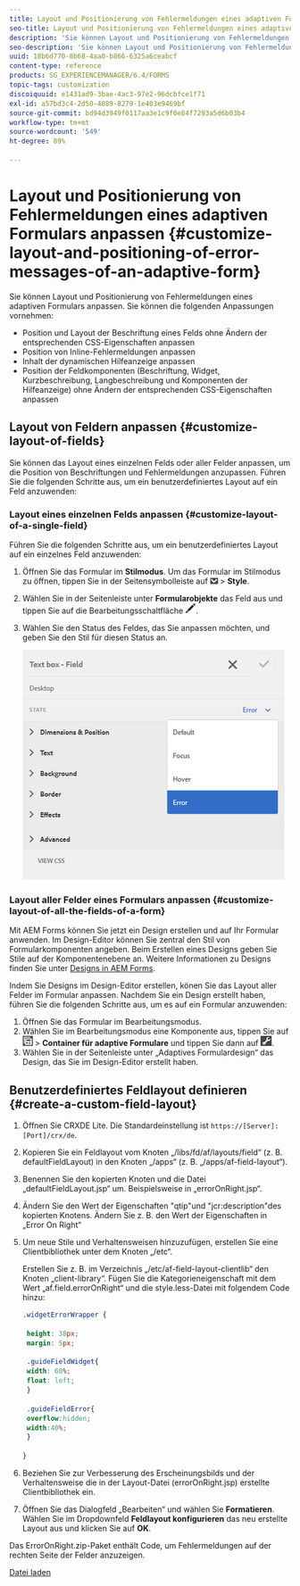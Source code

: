 ```yaml
---
title: Layout und Positionierung von Fehlermeldungen eines adaptiven Formulars anpassen
seo-title: Layout und Positionierung von Fehlermeldungen eines adaptiven Formulars anpassen
description: 'Sie können Layout und Positionierung von Fehlermeldungen eines adaptiven Formulars anpassen. '
seo-description: 'Sie können Layout und Positionierung von Fehlermeldungen eines adaptiven Formulars anpassen. '
uuid: 18b6d770-8b68-4aa0-b866-6325a6ceabcf
content-type: reference
products: SG_EXPERIENCEMANAGER/6.4/FORMS
topic-tags: customization
discoiquuid: e1431ad9-3bae-4ac3-97e2-96dcbfce1f71
exl-id: a57bd3c4-2d50-4089-8279-1e403e9469bf
source-git-commit: bd94d3949f0117aa3e1c9f0e84f7293a5d6b03b4
workflow-type: tm+mt
source-wordcount: '549'
ht-degree: 89%

---
```


# Layout und Positionierung von Fehlermeldungen eines adaptiven Formulars anpassen {#customize-layout-and-positioning-of-error-messages-of-an-adaptive-form}

Sie können Layout und Positionierung von Fehlermeldungen eines adaptiven Formulars anpassen. Sie können die folgenden Anpassungen vornehmen:

* Position und Layout der Beschriftung eines Felds ohne Ändern der entsprechenden CSS-Eigenschaften anpassen
* Position von Inline-Fehlermeldungen anpassen
* Inhalt der dynamischen Hilfeanzeige anpassen
* Position der Feldkomponenten (Beschriftung, Widget, Kurzbeschreibung, Langbeschreibung und Komponenten der Hilfeanzeige) ohne Ändern der entsprechenden CSS-Eigenschaften anpassen

## Layout von Feldern anpassen  {#customize-layout-of-fields}

Sie können das Layout eines einzelnen Felds oder aller Felder anpassen, um die Position von Beschriftungen und Fehlermeldungen anzupassen. Führen Sie die folgenden Schritte aus, um ein benutzerdefiniertes Layout auf ein Feld anzuwenden:

### Layout eines einzelnen Felds anpassen  {#customize-layout-of-a-single-field}

Führen Sie die folgenden Schritte aus, um ein benutzerdefiniertes Layout auf ein einzelnes Feld anzuwenden:

1. Öffnen Sie das Formular im **Stilmodus**. Um das Formular im Stilmodus zu öffnen, tippen Sie in der Seitensymbolleiste auf ![canvas-drop-down](assets/canvas-drop-down.png) > **Style**.
1. Wählen Sie in der Seitenleiste unter **Formularobjekte** das Feld aus und tippen Sie auf die Bearbeitungsschaltfläche ![edit-button](assets/edit-button.png).
1. Wählen Sie den Status des Feldes, das Sie anpassen möchten, und geben Sie den Stil für diesen Status an.

   ![Festlegen des Inline-Stils für ein Feld](assets/edit-error-state.png)

### Layout aller Felder eines Formulars anpassen {#customize-layout-of-all-the-fields-of-a-form}

Mit AEM Forms können Sie jetzt ein Design erstellen und auf Ihr Formular anwenden. Im Design-Editor können Sie zentral den Stil von Formularkomponenten angeben. Beim Erstellen eines Designs geben Sie Stile auf der Komponentenebene an. Weitere Informationen zu Designs finden Sie unter [Designs in AEM Forms](/help/forms/using/themes.md).

Indem Sie Designs im Design-Editor erstellen, könen Sie das Layout aller Felder im Formular anpassen. Nachdem Sie ein Design erstellt haben, führen Sie die folgenden Schritte aus, um es auf ein Formular anzuwenden:

1. Öffnen Sie das Formular im Bearbeitungsmodus.
1. Wählen Sie im Bearbeitungsmodus eine Komponente aus, tippen Sie auf ![Feldebene](assets/field-level.png) > **Container für adaptive Formulare** und tippen Sie dann auf ![cmppr](assets/cmppr.png).
1. Wählen Sie in der Seitenleiste unter „Adaptives Formulardesign“ das Design, das Sie im Design-Editor erstellt haben.

## Benutzerdefiniertes Feldlayout definieren  {#create-a-custom-field-layout}

1. Öffnen Sie CRXDE Lite. Die Standardeinstellung ist `https://[Server]:[Port]/crx/de`.
1. Kopieren Sie ein Feldlayout vom Knoten „/libs/fd/af/layouts/field“ (z. B. defaultFieldLayout) in den Knoten „/apps“ (z. B. „/apps/af-field-layout“).
1. Benennen Sie den kopierten Knoten und die Datei „defaultFieldLayout.jsp“ um. Beispielsweise in „errorOnRight.jsp“. 

1. Ändern Sie den Wert der Eigenschaften &quot;qtip&quot;und &quot;jcr:description&quot;des kopierten Knotens. Ändern Sie z. B. den Wert der Eigenschaften in „Error On Right“ 

1. Um neue Stile und Verhaltensweisen hinzuzufügen, erstellen Sie eine Clientbibliothek unter dem Knoten „/etc“.

   Erstellen Sie z. B. im Verzeichnis „/etc/af-field-layout-clientlib“ den Knoten „client-library“. Fügen Sie die Kategorieneigenschaft mit dem Wert „af.field.errorOnRight“ und die style.less-Datei mit folgendem Code hinzu:

   ```css
   .widgetErrorWrapper {
   
    height: 38px;
    margin: 5px;
   
    .guideFieldWidget{
    width: 60%;
    float: left; 
    }
   
    .guideFieldError{
    overflow:hidden;
    width:40%; 
    }
   
   }
   ```

1. Beziehen Sie zur Verbesserung des Erscheinungsbilds und der Verhaltensweise die in der Layout-Datei (errorOnRight.jsp) erstellte Clientbibliothek ein.
1. Öffnen Sie das Dialogfeld „Bearbeiten“ und wählen Sie **Formatieren**. Wählen Sie im Dropdownfeld **Feldlayout konfigurieren** das neu erstellte Layout aus und klicken Sie auf **OK**.

Das ErrorOnRight.zip-Paket enthält Code, um Fehlermeldungen auf der rechten Seite der Felder anzuzeigen.

[Datei laden](assets/erroronright.zip)
